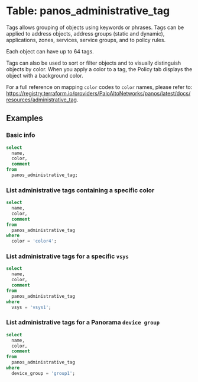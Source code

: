 # Table: panos_administrative_tag

Tags allows grouping of objects using keywords or phrases. Tags can be applied to address objects, address groups (static and dynamic), applications, zones, services, service groups, and to policy rules.

Each object can have up to 64 tags.

Tags can also be used to sort or filter objects and to visually distinguish objects by color. When you apply a color to a tag, the Policy tab displays the object with a background color.

For a full reference on mapping `color` codes to `color` names, please refer to: https://registry.terraform.io/providers/PaloAltoNetworks/panos/latest/docs/resources/administrative_tag.

## Examples

### Basic info

```sql
select
  name,
  color,
  comment
from
  panos_administrative_tag;
```

### List administrative tags containing a specific color

```sql
select
  name,
  color,
  comment
from
  panos_administrative_tag
where
  color = 'color4';
```

### List administrative tags for a specific `vsys`

```sql
select
  name,
  color,
  comment
from
  panos_administrative_tag
where
  vsys = 'vsys1';
```

### List administrative tags for a **Panorama** `device group`

```sql
select
  name,
  color,
  comment
from
  panos_administrative_tag
where
  device_group = 'group1';
```
